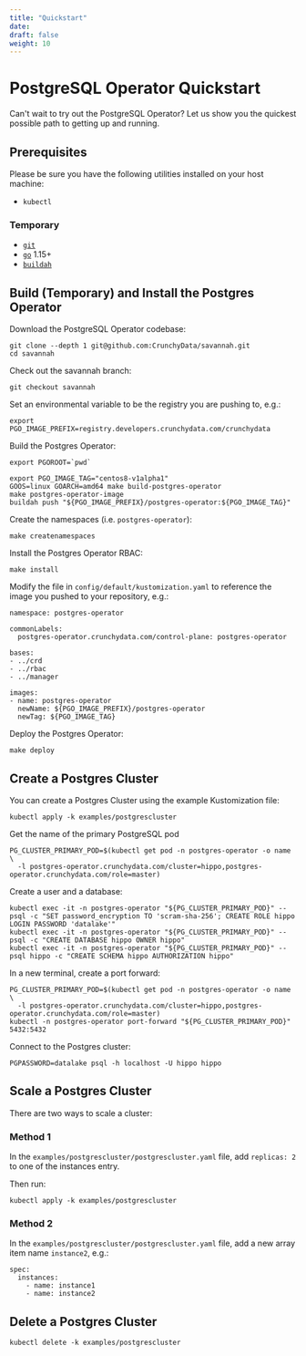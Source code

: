```yaml
---
title: "Quickstart"
date:
draft: false
weight: 10
---
```


# PostgreSQL Operator Quickstart

Can't wait to try out the PostgreSQL Operator? Let us show you the quickest possible path to getting up and running.

## Prerequisites

Please be sure you have the following utilities installed on your host machine:

- `kubectl`

### Temporary

- [`git`](https://git-scm.com/)
- [`go`](https://golang.org/) 1.15+
- [`buildah`](https://buildah.io/)

## Build (Temporary) and Install the Postgres Operator

Download the PostgreSQL Operator codebase:

```
git clone --depth 1 git@github.com:CrunchyData/savannah.git
cd savannah
```

Check out the savannah branch:

```
git checkout savannah
```

Set an environmental variable to be the registry you are pushing to, e.g.:

```
export PGO_IMAGE_PREFIX=registry.developers.crunchydata.com/crunchydata
```

Build the Postgres Operator:

```
export PGOROOT=`pwd`

export PGO_IMAGE_TAG="centos8-v1alpha1"
GOOS=linux GOARCH=amd64 make build-postgres-operator
make postgres-operator-image
buildah push "${PGO_IMAGE_PREFIX}/postgres-operator:${PGO_IMAGE_TAG}"
```

Create the namespaces (i.e. `postgres-operator`):

```
make createnamespaces
```

Install the Postgres Operator RBAC:

```
make install
```

Modify the file in `config/default/kustomization.yaml` to reference the image you pushed to your repository, e.g.:

```
namespace: postgres-operator

commonLabels:
  postgres-operator.crunchydata.com/control-plane: postgres-operator

bases:
- ../crd
- ../rbac
- ../manager

images:
- name: postgres-operator
  newName: ${PGO_IMAGE_PREFIX}/postgres-operator
  newTag: ${PGO_IMAGE_TAG}
```

Deploy the Postgres Operator:

```
make deploy
```

## Create a Postgres Cluster

You can create a Postgres Cluster using the example Kustomization file:

```
kubectl apply -k examples/postgrescluster
```

Get the name of the primary PostgreSQL pod

```
PG_CLUSTER_PRIMARY_POD=$(kubectl get pod -n postgres-operator -o name \
  -l postgres-operator.crunchydata.com/cluster=hippo,postgres-operator.crunchydata.com/role=master)
```

Create a user and a database:

```
kubectl exec -it -n postgres-operator "${PG_CLUSTER_PRIMARY_POD}" -- psql -c "SET password_encryption TO 'scram-sha-256'; CREATE ROLE hippo LOGIN PASSWORD 'datalake'"
kubectl exec -it -n postgres-operator "${PG_CLUSTER_PRIMARY_POD}" -- psql -c "CREATE DATABASE hippo OWNER hippo"
kubectl exec -it -n postgres-operator "${PG_CLUSTER_PRIMARY_POD}" -- psql hippo -c "CREATE SCHEMA hippo AUTHORIZATION hippo"
```

In a new terminal, create a port forward:

```
PG_CLUSTER_PRIMARY_POD=$(kubectl get pod -n postgres-operator -o name \
  -l postgres-operator.crunchydata.com/cluster=hippo,postgres-operator.crunchydata.com/role=master)
kubectl -n postgres-operator port-forward "${PG_CLUSTER_PRIMARY_POD}" 5432:5432
```

Connect to the Postgres cluster:

```
PGPASSWORD=datalake psql -h localhost -U hippo hippo
```

## Scale a Postgres Cluster

There are two ways to scale a cluster:

### Method 1

In the `examples/postgrescluster/postgrescluster.yaml` file, add `replicas: 2` to one of the instances entry.

Then run:

```
kubectl apply -k examples/postgrescluster
```

### Method 2

In the `examples/postgrescluster/postgrescluster.yaml` file, add a new array item name `instance2`, e.g.:

```
spec:
  instances:
    - name: instance1
    - name: instance2
```

## Delete a Postgres Cluster

```
kubectl delete -k examples/postgrescluster
```
